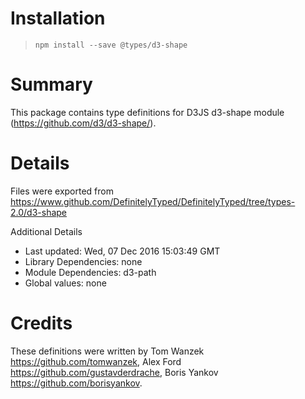 # Installation
> `npm install --save @types/d3-shape`

# Summary
This package contains type definitions for D3JS d3-shape module (https://github.com/d3/d3-shape/).

# Details
Files were exported from https://www.github.com/DefinitelyTyped/DefinitelyTyped/tree/types-2.0/d3-shape

Additional Details
 * Last updated: Wed, 07 Dec 2016 15:03:49 GMT
 * Library Dependencies: none
 * Module Dependencies: d3-path
 * Global values: none

# Credits
These definitions were written by Tom Wanzek <https://github.com/tomwanzek>, Alex Ford <https://github.com/gustavderdrache>, Boris Yankov <https://github.com/borisyankov>.
